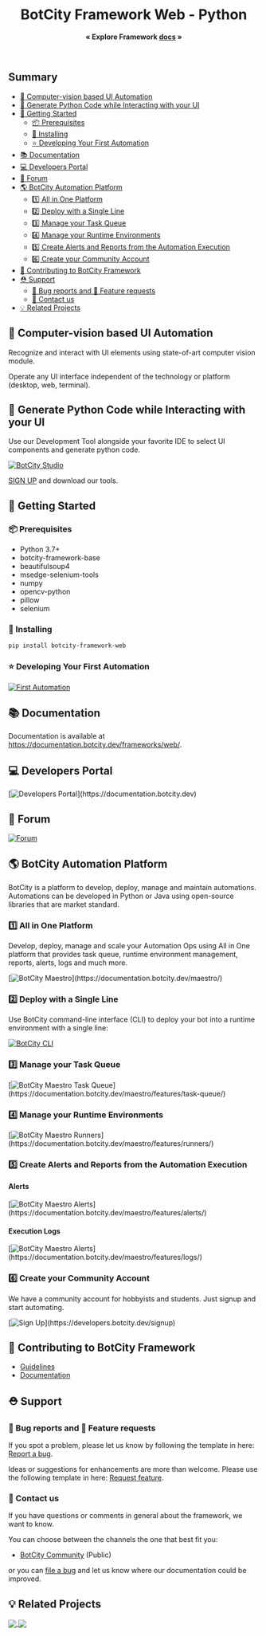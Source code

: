 <p align="center">
  <h1 align="center">BotCity Framework Web - Python</h1>

  <p align="center">
    <strong>« Explore Framework <a href="https://documentation.botcity.dev/frameworks/web/">docs</a> »</strong>
  </p>
</p>

<br>

## Summary  <!-- omit in toc -->

- [🤖 Computer-vision based UI Automation](#-computer-vision-based-ui-automation)
- [🐍 Generate Python Code while Interacting with your UI](#-generate-python-code-while-interacting-with-your-ui)
- [🚀 Getting Started](#-getting-started)
  - [📦 Prerequisites](#-prerequisites)
  - [💫 Installing](#-installing)
  - [⭐ Developing Your First Automation](#-developing-your-first-automation)
- [📚 Documentation](#-documentation)
- [💻 Developers Portal](#-developers-portal)
- [💬 Forum](#-forum)
- [🌎 BotCity Automation Platform](#-botcity-automation-platform)
  - [1️⃣  All in One Platform](#1️⃣--all-in-one-platform)
  - [2️⃣  Deploy with a Single Line](#2️⃣--deploy-with-a-single-line)
  - [3️⃣  Manage your Task Queue](#3️⃣--manage-your-task-queue)
  - [4️⃣  Manage your Runtime Environments](#4️⃣--manage-your-runtime-environments)
  - [5️⃣  Create Alerts and Reports from the Automation Execution](#5️⃣--create-alerts-and-reports-from-the-automation-execution)
  - [6️⃣  Create your Community Account](#6️⃣--create-your-community-account)
- [🤝 Contributing to BotCity Framework](#-contributing-to-botcity-framework)
- [⛑ Support](#-support)
  - [🐛 Bug reports and 💎 Feature requests](#-bug-reports-and--feature-requests)
  - [📢 Contact us](#-contact-us)
- [💡 Related Projects](#-related-projects)


## 🤖 Computer-vision based UI Automation

Recognize and interact with UI elements using state-of-art computer vision module.

Operate any UI interface independent of the technology or platform (desktop, web, terminal).

## 🐍 Generate Python Code while Interacting with your UI

Use our Development Tool alongside your favorite IDE to select UI components and generate python code.

[![BotCity Studio](https://botcity.dev/github/readme/studio/studio.gif)](https://documentation.botcity.dev/studio/)

[SIGN UP](https://developers.botcity.dev/signup) and download our tools.


## 🚀 Getting Started

### 📦 Prerequisites
* Python 3.7+
* botcity-framework-base
* beautifulsoup4
* msedge-selenium-tools
* numpy
* opencv-python
* pillow
* selenium

### 💫 Installing

```bash
pip install botcity-framework-web
```

### ⭐ Developing Your First Automation

[![First Automation](https://botcity.dev/github/readme/python-web/firstbot.png)](https://documentation.botcity.dev/tutorials/python-automations/web/)

## 📚 Documentation

Documentation is available at https://documentation.botcity.dev/frameworks/web/.

## 💻 Developers Portal

[![Developers Portal](https://botcity.dev/github/readme/portal.png?)](https://documentation.botcity.dev)

## 💬 Forum

[![Forum](https://botcity.dev/github/readme/forum.png)](https://community.botcity.dev/)

## 🌎 BotCity Automation Platform
BotCity is a platform to develop, deploy, manage and maintain automations. Automations can be developed in Python or Java using open-source libraries that are market standard.

### 1️⃣  All in One Platform
Develop, deploy, manage and scale your Automation Ops using All in One platform that provides task queue, runtime environment management, reports, alerts, logs and much more.

[![BotCity Maestro](https://botcity.dev/github/readme/maestro/maestro.png?)](https://documentation.botcity.dev/maestro/)

### 2️⃣  Deploy with a Single Line

Use BotCity command-line interface (CLI) to deploy your bot into a runtime environment with a single line:

[![BotCity CLI](https://botcity.dev/github/readme/cli/botcli.gif)](https://documentation.botcity.dev/cli/)

### 3️⃣  Manage your Task Queue

[![BotCity Maestro Task Queue](https://botcity.dev/github/readme/maestro/tasks.png?)](https://documentation.botcity.dev/maestro/features/task-queue/)

### 4️⃣  Manage your Runtime Environments

[![BotCity Maestro Runners](https://botcity.dev/github/readme/maestro/machines.png?)](https://documentation.botcity.dev/maestro/features/runners/)

### 5️⃣  Create Alerts and Reports from the Automation Execution

#### Alerts
[![BotCity Maestro Alerts](https://botcity.dev/github/readme/maestro/alerts.png?)](https://documentation.botcity.dev/maestro/features/alerts/)

#### Execution Logs
[![BotCity Maestro Alerts](https://botcity.dev/github/readme/maestro/logs.png?)](https://documentation.botcity.dev/maestro/features/logs/)

### 6️⃣  Create your Community Account

We have a community account for hobbyists and students. Just signup and start automating.

[![Sign Up](https://botcity.dev/github/readme/signup.png?)](https://developers.botcity.dev/signup)


## 🤝 Contributing to BotCity Framework

- [Guidelines](https://github.com/botcity-dev/botcity-framework-web-python/blob/main/.github/CONTRIBUTING.md)
- [Documentation](https://documentation.botcity.dev/frameworks/web/)

## ⛑ Support

### 🐛 Bug reports and 💎 Feature requests

If you spot a problem, please let us know by following the template in
here: [Report a bug](https://github.com/botcity-dev/botcity-framework-web-python/issues/new?template=bug-report.md).

Ideas or suggestions for enhancements are more than welcome. Please use the following
template in here: [Request feature](https://github.com/botcity-dev/botcity-framework-web-python/issues/new?template=feature-request.md&labels=request).

### 📢 Contact us

If you have questions or comments in general about the framework, we want to know.

You can choose between the channels the one that best fit you:

- [BotCity Community](<https://community.botcity.dev>) (Public)

or you can [file a bug](https://github.com/botcity-dev/botcity-framework-web-python/issues/new?template=bug-report.md) and let us know where our documentation could be improved.

## 💡 Related Projects

<a href="https://github.com/botcity-dev/botcity-framework-core-python">
  <img align="center" src="https://github-readme-stats.vercel.app/api/pin/?username=botcity-dev&repo=botcity-framework-core-python" />
</a>
<a href="https://github.com/botcity-dev/botcity-maestro-sdk-python">
  <img align="center" src="https://github-readme-stats.vercel.app/api/pin/?username=botcity-dev&repo=botcity-maestro-sdk-python" />
</a>
